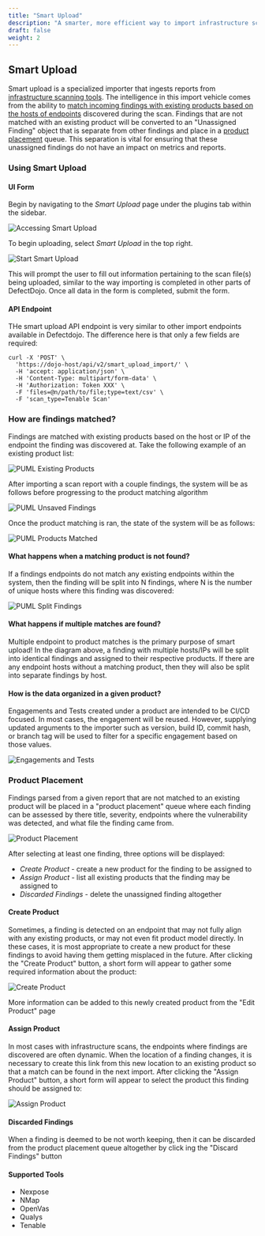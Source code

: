 ```yaml
---
title: "Smart Upload"
description: "A smarter, more efficient way to import infrastructure scans to DefectDojo."
draft: false
weight: 2
---
```


## Smart Upload

Smart upload is a specialized importer that ingests reports from [infrastructure scanning tools](#supported-tools). The intelligence in this import vehicle comes from the ability to [match incoming findings with existing products based on the hosts of endpoints](#how-are-findings-matched) discovered during the scan. Findings that are not matched with an existing product will be converted to an "Unassigned Finding" object that is separate from other findings and place in a [product placement](#product-placement) queue. This separation is vital for ensuring that these unassigned findings do not have an impact on metrics and reports. 

### Using Smart Upload

#### UI Form

Begin by navigating to the _Smart Upload_ page under the plugins tab within the sidebar.

![Accessing Smart Upload](../../../images/smart_upload/nav-su.png)

To begin uploading, select _Smart Upload_ in the top right.

![Start Smart Upload](../../../images/smart_upload/su-upload.png)

This will prompt the user to fill out information pertaining to the scan file(s) being uploaded, similar to the way importing is completed in other parts of DefectDojo. Once all data in the form is completed, submit the form.

#### API Endpoint

THe smart upload API endpoint is very similar to other import endpoints available in Defectdojo. The difference here is that only a few fields are required:

```
curl -X 'POST' \
  'https://dojo-host/api/v2/smart_upload_import/' \
  -H 'accept: application/json' \
  -H 'Content-Type: multipart/form-data' \
  -H 'Authorization: Token XXX' \
  -F 'files=@n/path/to/file;type=text/csv' \
  -F 'scan_type=Tenable Scan'
```

### How are findings matched?

Findings are matched with existing products based on the host or IP of the endpoint the finding was discovered at. Take the following example of an existing product list:

<!-- Screenshot of ../../../images/smart_upload/su-existing-products-before-import.puml -->
![PUML Existing Products](../../../images/smart_upload/su-existing-products-before-import.png)

After importing a scan report with a couple findings, the system will be as follows before progressing to the product matching algorithm

<!-- Screenshot of ../../../images/smart_upload/su-unsaved-findings.puml -->
![PUML Unsaved Findings](../../../images/smart_upload/su-unsaved-findings.png)

Once the product matching is ran, the state of the system will be as follows:

<!-- Screenshot of ../../../images/smart_upload/su-products-matched.puml -->
![PUML Products Matched](../../../images/smart_upload/su-products-matched.png)

#### What happens when a matching product is not found?

If a findings endpoints do not match any existing endpoints within the system, then the finding will be split into N findings, where N is the number of unique hosts where this finding was discovered:

<!-- Screenshot of ../../../images/smart_upload/su-split-findings.puml -->
![PUML Split Findings](../../../images/smart_upload/su-split-findings.png)

#### What happens if multiple matches are found?

Multiple endpoint to product matches is the primary purpose of smart upload! In the diagram above, a finding with multiple hosts/IPs will be split into identical findings and assigned to their respective products. If there are any endpoint hosts without a matching product, then they will also be split into separate findings by host.

#### How is the data organized in a given product?

Engagements and Tests created under a product are intended to be CI/CD focused. In most cases, the engagement will be reused. However, supplying updated arguments to the importer such as version, build ID, commit hash, or branch tag will be used to filter for a specific engagement based on those values. 

![Engagements and Tests](../../../images/smart_upload/su-test-engagements.png)

### Product Placement

Findings parsed from a given report that are not matched to an existing product will be placed in a "product placement" queue where each finding can be assessed by there title, severity, endpoints where the vulnerability was detected, and what file the finding came from.

![Product Placement](../../../images/smart_upload/su-placement.png)

After selecting at least one finding, three options will be displayed:

- _Create Product_ - create a new product for the finding to be assigned to
- _Assign Product_ - list all existing products that the finding may be assigned to
- _Discarded Findings_ - delete the unassigned finding altogether

#### Create Product

Sometimes, a finding is detected on an endpoint that may not fully align with any existing products, or may not even fit product model directly. In these cases, it is most appropriate to create a new product for these findings to avoid having them getting misplaced in the future. After clicking the "Create Product" button, a short form will appear to gather some required information about the product:

![Create Product](../../../images/smart_upload/su-create.png)

More information can be added to this newly created product from the "Edit Product" page

#### Assign Product

In most cases with infrastructure scans, the endpoints where findings are discovered are often dynamic. When the location of a finding changes, it is necessary to create this link from this new location to an existing product so that a match can be found in the next import. After clicking the "Assign Product" button, a short form will appear to select the product this finding should be assigned to:

![Assign Product](../../../images/smart_upload/su-assign.png)

#### Discarded Findings

When a finding is deemed to be not worth keeping, then it can be discarded from the product placement queue altogether by click ing the "Discard Findings" button

#### Supported Tools

- Nexpose
- NMap
- OpenVas
- Qualys
- Tenable
